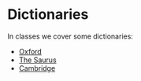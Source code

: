 <h1>Dictionaries</h1>

<p>In classes we cover some dictionaries:</p>

- [Oxford](https://www.oxfordlearnersdictionaries.com/us/)
- [The Saurus](https://www.thesaurus.com/)
- [Cambridge](https://dictionary.cambridge.org/pt/)